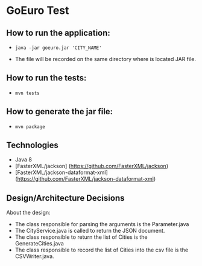 GoEuro Test
==============

How to run the application:
--------------

-  `java -jar goeuro.jar 'CITY_NAME'`

-  The file will be recorded on the same directory where is located JAR file.

How to run the tests:
---------------------

- `mvn tests`

How to generate the jar file:
-----------------------------

- `mvn package`

 Technologies
 --------------
   - Java 8
   - [FasterXML/jackson] (https://github.com/FasterXML/jackson)
   - [FasterXML/jackson-dataformat-xml] (https://github.com/FasterXML/jackson-dataformat-xml)
   
   
Design/Architecture Decisions
-------------- 
About the design:
 
 - The class responsible for parsing the arguments is the Parameter.java
 - The CityService.java is called to return the JSON document.
 - The class responsible to return the list of Cities is the GenerateCities.java 
 - The class responsible to record the list of Cities into the csv file is the CSVWriter.java.
 
 
   
  


